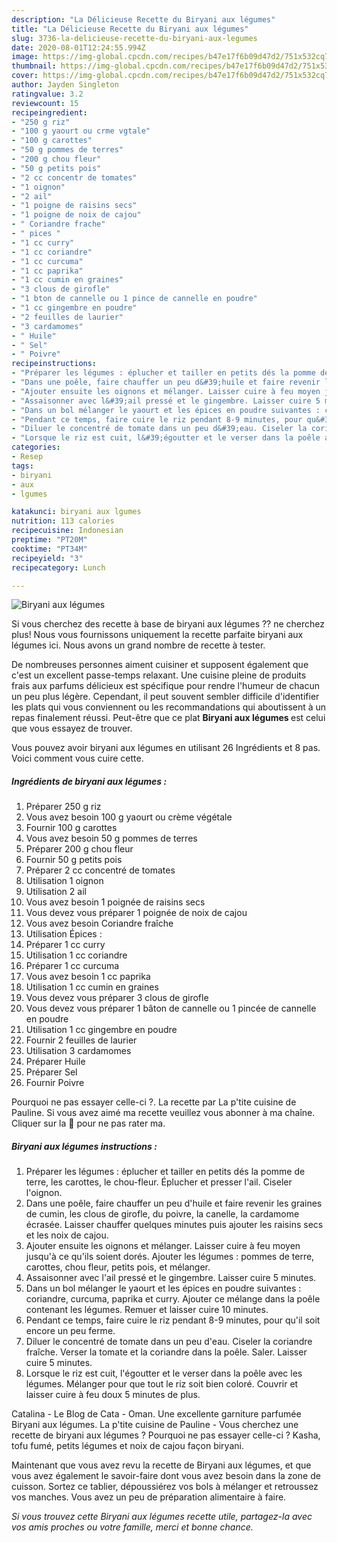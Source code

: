 ```yaml
---
description: "La Délicieuse Recette du Biryani aux légumes"
title: "La Délicieuse Recette du Biryani aux légumes"
slug: 3736-la-delicieuse-recette-du-biryani-aux-legumes
date: 2020-08-01T12:24:55.994Z
image: https://img-global.cpcdn.com/recipes/b47e17f6b09d47d2/751x532cq70/biryani-aux-legumes-photo-principale-de-la-recette.jpg
thumbnail: https://img-global.cpcdn.com/recipes/b47e17f6b09d47d2/751x532cq70/biryani-aux-legumes-photo-principale-de-la-recette.jpg
cover: https://img-global.cpcdn.com/recipes/b47e17f6b09d47d2/751x532cq70/biryani-aux-legumes-photo-principale-de-la-recette.jpg
author: Jayden Singleton
ratingvalue: 3.2
reviewcount: 15
recipeingredient:
- "250 g riz"
- "100 g yaourt ou crme vgtale"
- "100 g carottes"
- "50 g pommes de terres"
- "200 g chou fleur"
- "50 g petits pois"
- "2 cc concentr de tomates"
- "1 oignon"
- "2 ail"
- "1 poigne de raisins secs"
- "1 poigne de noix de cajou"
- " Coriandre frache"
- " pices "
- "1 cc curry"
- "1 cc coriandre"
- "1 cc curcuma"
- "1 cc paprika"
- "1 cc cumin en graines"
- "3 clous de girofle"
- "1 bton de cannelle ou 1 pince de cannelle en poudre"
- "1 cc gingembre en poudre"
- "2 feuilles de laurier"
- "3 cardamomes"
- " Huile"
- " Sel"
- " Poivre"
recipeinstructions:
- "Préparer les légumes : éplucher et tailler en petits dés la pomme de terre, les carottes, le chou-fleur. Éplucher et presser l&#39;ail. Ciseler l&#39;oignon."
- "Dans une poêle, faire chauffer un peu d&#39;huile et faire revenir les graines de cumin, les clous de girofle, du poivre, la canelle, la cardamome écrasée. Laisser chauffer quelques minutes puis ajouter les raisins secs et les noix de cajou."
- "Ajouter ensuite les oignons et mélanger. Laisser cuire à feu moyen jusqu&#39;à ce qu&#39;ils soient dorés. Ajouter les légumes : pommes de terre, carottes, chou fleur, petits pois, et mélanger."
- "Assaisonner avec l&#39;ail pressé et le gingembre. Laisser cuire 5 minutes."
- "Dans un bol mélanger le yaourt et les épices en poudre suivantes : coriandre, curcuma, paprika et curry. Ajouter ce mélange dans la poêle contenant les légumes. Remuer et laisser cuire 10 minutes."
- "Pendant ce temps, faire cuire le riz pendant 8-9 minutes, pour qu&#39;il soit encore un peu ferme."
- "Diluer le concentré de tomate dans un peu d&#39;eau. Ciseler la coriandre fraîche. Verser la tomate et la coriandre dans la poêle. Saler. Laisser cuire 5 minutes."
- "Lorsque le riz est cuit, l&#39;égoutter et le verser dans la poêle avec les légumes. Mélanger pour que tout le riz soit bien coloré. Couvrir et laisser cuire à feu doux 5 minutes de plus."
categories:
- Resep
tags:
- biryani
- aux
- lgumes

katakunci: biryani aux lgumes 
nutrition: 113 calories
recipecuisine: Indonesian
preptime: "PT20M"
cooktime: "PT34M"
recipeyield: "3"
recipecategory: Lunch

---
```



![Biryani aux légumes](https://img-global.cpcdn.com/recipes/b47e17f6b09d47d2/751x532cq70/biryani-aux-legumes-photo-principale-de-la-recette.jpg)

Si vous cherchez des recette à base de biryani aux légumes ?? ne cherchez plus! Nous vous fournissons uniquement la recette parfaite biryani aux légumes ici. Nous avons un grand nombre de recette à tester.

De nombreuses personnes aiment cuisiner et supposent également que c'est un excellent passe-temps relaxant. Une cuisine pleine de produits frais aux parfums délicieux est spécifique pour rendre l'humeur de chacun un peu plus légère. Cependant, il peut souvent sembler difficile d'identifier les plats qui vous conviennent ou les recommandations qui aboutissent à un repas finalement réussi. Peut-être que ce plat <strong> Biryani aux légumes </strong> est celui que vous essayez de trouver.

<!--inarticleads1-->

Vous pouvez avoir biryani aux légumes en utilisant 26 Ingrédients et 8 pas. Voici comment vous cuire cette.

##### Ingrédients de biryani aux légumes :

1. Préparer 250 g riz
1. Vous avez besoin 100 g yaourt ou crème végétale
1. Fournir 100 g carottes
1. Vous avez besoin 50 g pommes de terres
1. Préparer 200 g chou fleur
1. Fournir 50 g petits pois
1. Préparer 2 cc concentré de tomates
1. Utilisation 1 oignon
1. Utilisation 2 ail
1. Vous avez besoin 1 poignée de raisins secs
1. Vous devez vous préparer 1 poignée de noix de cajou
1. Vous avez besoin  Coriandre fraîche
1. Utilisation  Épices :
1. Préparer 1 cc curry
1. Utilisation 1 cc coriandre
1. Préparer 1 cc curcuma
1. Vous avez besoin 1 cc paprika
1. Utilisation 1 cc cumin en graines
1. Vous devez vous préparer 3 clous de girofle
1. Vous devez vous préparer 1 bâton de cannelle ou 1 pincée de cannelle en poudre
1. Utilisation 1 cc gingembre en poudre
1. Fournir 2 feuilles de laurier
1. Utilisation 3 cardamomes
1. Préparer  Huile
1. Préparer  Sel
1. Fournir  Poivre


Pourquoi ne pas essayer celle-ci ?. La recette par La p&#39;tite cuisine de Pauline. Si vous avez aimé ma recette veuillez vous abonner à ma chaîne. Cliquer sur la 🔔 pour ne pas rater ma. 

<!--inarticleads2-->

##### Biryani aux légumes instructions :

1. Préparer les légumes : éplucher et tailler en petits dés la pomme de terre, les carottes, le chou-fleur. Éplucher et presser l&#39;ail. Ciseler l&#39;oignon.
1. Dans une poêle, faire chauffer un peu d&#39;huile et faire revenir les graines de cumin, les clous de girofle, du poivre, la canelle, la cardamome écrasée. Laisser chauffer quelques minutes puis ajouter les raisins secs et les noix de cajou.
1. Ajouter ensuite les oignons et mélanger. Laisser cuire à feu moyen jusqu&#39;à ce qu&#39;ils soient dorés. Ajouter les légumes : pommes de terre, carottes, chou fleur, petits pois, et mélanger.
1. Assaisonner avec l&#39;ail pressé et le gingembre. Laisser cuire 5 minutes.
1. Dans un bol mélanger le yaourt et les épices en poudre suivantes : coriandre, curcuma, paprika et curry. Ajouter ce mélange dans la poêle contenant les légumes. Remuer et laisser cuire 10 minutes.
1. Pendant ce temps, faire cuire le riz pendant 8-9 minutes, pour qu&#39;il soit encore un peu ferme.
1. Diluer le concentré de tomate dans un peu d&#39;eau. Ciseler la coriandre fraîche. Verser la tomate et la coriandre dans la poêle. Saler. Laisser cuire 5 minutes.
1. Lorsque le riz est cuit, l&#39;égoutter et le verser dans la poêle avec les légumes. Mélanger pour que tout le riz soit bien coloré. Couvrir et laisser cuire à feu doux 5 minutes de plus.


Catalina - Le Blog de Cata - Oman. Une excellente garniture parfumée Biryani aux légumes. La p&#39;tite cuisine de Pauline - Vous cherchez une recette de biryani aux légumes ? Pourquoi ne pas essayer celle-ci ? Kasha, tofu fumé, petits légumes et noix de cajou façon biryani. 

<!--inarticleads1-->

<p>
Maintenant que vous avez revu la recette de Biryani aux légumes, et que vous avez également le savoir-faire dont vous avez besoin dans la zone de cuisson. Sortez ce tablier, dépoussiérez vos bols à mélanger et retroussez vos manches. Vous avez un peu de préparation alimentaire à faire.
</p>

<p>
<i>Si vous trouvez cette Biryani aux légumes recette utile, partagez-la avec vos amis proches ou votre famille, merci et bonne chance.</i>
</p>
